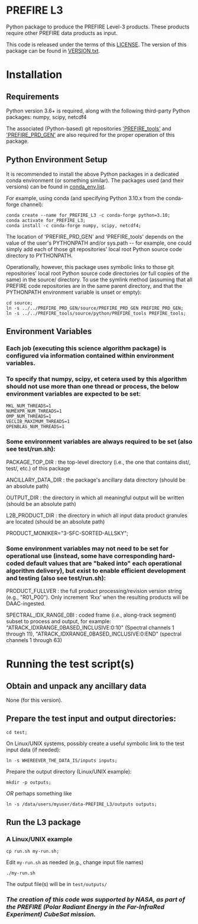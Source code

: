# PREFIRE L3

Python package to produce the PREFIRE Level-3 products. These products require other PREFIRE data products as input.

This code is released under the terms of this [LICENSE](LICENSE).  The version of this package can be found in [VERSION.txt](VERSION.txt).

# Installation

## Requirements

Python version 3.6+ is required, along with the following third-party Python
packages: numpy, scipy, netcdf4

The associated (Python-based) git repositories ['PREFIRE_tools'](https://github.com/UW-PREFIRE/PREFIRE_tools) and ['PREFIRE_PRD_GEN'](https://github.com/UW-PREFIRE/PREFIRE_PRD_GEN) are also required for the proper operation of this package.

## Python Environment Setup

It is recommended to install the above Python packages in a dedicated conda environment (or something similar).  The packages used (and their versions) can be found in [conda_env.list](conda_env.list).

For example, using conda (and specifying Python 3.10.x from the conda-forge channel):

```
conda create --name for_PREFIRE_L3 -c conda-forge python=3.10;
conda activate for_PREFIRE_L3;
conda install -c conda-forge numpy, scipy, netcdf4;
```

The location of 'PREFIRE_PRD_GEN' and 'PREFIRE_tools' depends on the value of the user's PYTHONPATH and/or sys.path -- for example, one could simply add each of those git repositories' local root Python source code directory to PYTHONPATH.

Operationally, however, this package uses symbolic links to those git repositories' local root Python source code directories (or full copies of the same) in the source/ directory.  To use the symlink method (assuming that all PREFIRE code repositories are in the same parent directory, and that the PYTHONPATH environment variable is unset or empty):

```
cd source;
ln -s ../../PREFIRE_PRD_GEN/source/PREFIRE_PRD_GEN PREFIRE_PRD_GEN;
ln -s ../../PREFIRE_tools/source/python/PREFIRE_tools PREFIRE_tools;
```

## Environment Variables

### Each job (executing this science algorithm package) is configured via information contained within environment variables.

### To specify that numpy, scipy, et cetera used by this algorithm should not use more than one thread or process, the below environment variables are expected to be set:

```
MKL_NUM_THREADS=1
NUMEXPR_NUM_THREADS=1
OMP_NUM_THREADS=1
VECLIB_MAXIMUM_THREADS=1
OPENBLAS_NUM_THREADS=1
```

### Some environment variables are always required to be set (also see test/run.sh):

PACKAGE_TOP_DIR  :  the top-level directory (i.e., the one that contains dist/, test/, etc.) of this package

ANCILLARY_DATA_DIR  :  the package's ancillary data directory (should be an absolute path)

OUTPUT_DIR  :  the directory in which all meaningful output will be written (should be an absolute path)

L2B_PRODUCT_DIR  :  the directory in which all input data product granules are located (should be an absolute path)

PRODUCT_MONIKER="3-SFC-SORTED-ALLSKY";

### Some environment variables may not need to be set for operational use (instead, some have corresponding hard-coded default values that are "baked into" each operational algorithm delivery), but exist to enable efficient development and testing (also see test/run.sh):

PRODUCT_FULLVER  :  the full product processing/revision version string (e.g., "R01_P00").  Only increment 'Rxx' when the resulting products will be DAAC-ingested.

SPECTRAL_IDX_RANGE_0BI  :  coded frame (i.e., along-track segment) subset to process and output, for example: "ATRACK_IDXRANGE_0BASED_INCLUSIVE:0:10" (Spectral channels 1 through 11), "ATRACK_IDXRANGE_0BASED_INCLUSIVE:0:END" (spectral channels 1 through 63)

# Running the test script(s)

## Obtain and unpack any ancillary data

None (for this version).

## Prepare the test input and output directories:

`cd test;`

On Linux/UNIX systems, possibly create a useful symbolic link to the test input data (if needed):

`ln -s WHEREEVER_THE_DATA_IS/inputs inputs;`

Prepare the output directory (Linux/UNIX example):

`mkdir -p outputs;`

_OR_ perhaps something like

`ln -s /data/users/myuser/data-PREFIRE_L3/outputs outputs;`

## Run the L3 package

### A Linux/UNIX example

`cp run.sh my-run.sh;`

Edit `my-run.sh` as needed (e.g., change input file names)

`./my-run.sh`

The output file(s) will be in `test/outputs/`

### _The creation of this code was supported by NASA, as part of the PREFIRE (Polar Radiant Energy in the Far-InfraRed Experiment) CubeSat mission._
